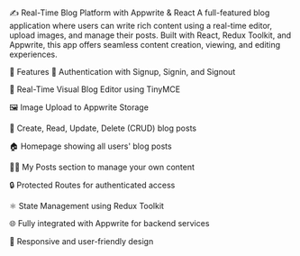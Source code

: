 ✍️ Real-Time Blog Platform with Appwrite & React
A full-featured blog application where users can write rich content using a real-time editor, upload images, and manage their posts. Built with React, Redux Toolkit, and Appwrite, this app offers seamless content creation, viewing, and editing experiences.

🚀 Features
🔐 Authentication with Signup, Signin, and Signout

📝 Real-Time Visual Blog Editor using TinyMCE

🖼️ Image Upload to Appwrite Storage

🧾 Create, Read, Update, Delete (CRUD) blog posts

🏠 Homepage showing all users' blog posts

🙋‍♂️ My Posts section to manage your own content

🔒 Protected Routes for authenticated access

⚛️ State Management using Redux Toolkit

🌐 Fully integrated with Appwrite for backend services

📱 Responsive and user-friendly design
